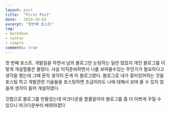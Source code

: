 ```yaml
---
layout: post
title:  "First Post"
date:   2019-10-02
excerpt: "첫번째 포스트"
tag:
- markdown 
- syntax
- sample
comments: true
---
```


첫 번째 포스트. 개발일을 하면서 남의 블로그만 눈팅하는 일만 많았지 개인 블로그를 이렇게 개설할줄은 몰랐다.
사실 이직준비하면서 나를 보여줄수있는 무언가가 필요하다고 생각을 했는데 그때 문득 생각이 든게 이 블로그였다.
블로그로 내가 흥미있어하는 것을 포스팅 하고 개발관련 기술들을 포스팅하면 조금이라도 나에 대해서 보여 줄 수 있지 않을까 생각이 들어 개설하였다

깃헙으로 블로그를 만들었는데 마크다운을 할줄알아야 블로그를 좀 더 이쁘게 꾸밀 수 있으니 마크다운부터 배워야겠다